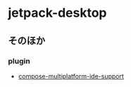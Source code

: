 # jetpack-desktop

## そのほか

### plugin
- [compose-multiplatform-ide-support](https://plugins.jetbrains.com/plugin/16541-compose-multiplatform-ide-support)
